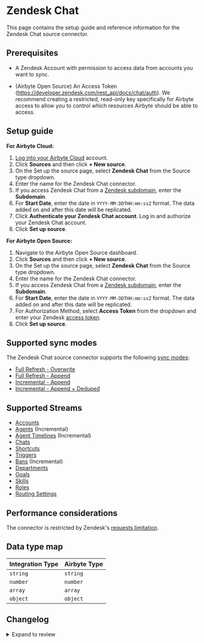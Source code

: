 # Zendesk Chat

This page contains the setup guide and reference information for the Zendesk Chat source connector.

## Prerequisites

- A Zendesk Account with permission to access data from accounts you want to sync.
<!-- env:oss -->
- (Airbyte Open Source) An Access Token (https://developer.zendesk.com/rest_api/docs/chat/auth). We recommend creating a restricted, read-only key specifically for Airbyte access to allow you to control which resources Airbyte should be able to access.
<!-- /env:oss -->

## Setup guide

<!-- env:cloud -->

**For Airbyte Cloud:**

1. [Log into your Airbyte Cloud](https://cloud.airbyte.com/workspaces) account.
2. Click **Sources** and then click **+ New source**.
3. On the Set up the source page, select **Zendesk Chat** from the Source type dropdown.
4. Enter the name for the Zendesk Chat connector.
5. If you access Zendesk Chat from a [Zendesk subdomain](https://support.zendesk.com/hc/en-us/articles/4409381383578-Where-can-I-find-my-Zendesk-subdomain-), enter the **Subdomain**.
6. For **Start Date**, enter the date in `YYYY-MM-DDTHH:mm:ssZ` format. The data added on and after this date will be replicated.
7. Click **Authenticate your Zendesk Chat account**. Log in and authorize your Zendesk Chat account.
8. Click **Set up source**.
<!-- /env:cloud -->

<!-- env:oss -->

**For Airbyte Open Source:**

1. Navigate to the Airbyte Open Source dashboard.
2. Click **Sources** and then click **+ New source**.
3. On the Set up the source page, select **Zendesk Chat** from the Source type dropdown.
4. Enter the name for the Zendesk Chat connector.
5. If you access Zendesk Chat from a [Zendesk subdomain](https://support.zendesk.com/hc/en-us/articles/4409381383578-Where-can-I-find-my-Zendesk-subdomain-), enter the **Subdomain**.
6. For **Start Date**, enter the date in `YYYY-MM-DDTHH:mm:ssZ` format. The data added on and after this date will be replicated.
7. For Authorization Method, select **Access Token** from the dropdown and enter your Zendesk [access token](https://developer.zendesk.com/rest_api/docs/chat/auth).
8. Click **Set up source**.
<!-- /env:oss -->

## Supported sync modes

The Zendesk Chat source connector supports the following [sync modes](https://docs.airbyte.com/cloud/core-concepts#connection-sync-modes):

- [Full Refresh - Overwrite](https://docs.airbyte.com/understanding-airbyte/connections/full-refresh-overwrite/)
- [Full Refresh - Append](https://docs.airbyte.com/understanding-airbyte/connections/full-refresh-append)
- [Incremental - Append](https://docs.airbyte.com/understanding-airbyte/connections/incremental-append)
- [Incremental - Append + Deduped](https://docs.airbyte.com/understanding-airbyte/connections/incremental-append-deduped)

## Supported Streams

- [Accounts](https://developer.zendesk.com/rest_api/docs/chat/accounts#show-account)
- [Agents](https://developer.zendesk.com/rest_api/docs/chat/agents#list-agents) \(Incremental\)
- [Agent Timelines](https://developer.zendesk.com/rest_api/docs/chat/incremental_export#incremental-agent-timeline-export) \(Incremental\)
- [Chats](https://developer.zendesk.com/rest_api/docs/chat/chats#list-chats)
- [Shortcuts](https://developer.zendesk.com/rest_api/docs/chat/shortcuts#list-shortcuts)
- [Triggers](https://developer.zendesk.com/rest_api/docs/chat/triggers#list-triggers)
- [Bans](https://developer.zendesk.com/rest_api/docs/chat/bans#list-bans) \(Incremental\)
- [Departments](https://developer.zendesk.com/rest_api/docs/chat/departments#list-departments)
- [Goals](https://developer.zendesk.com/rest_api/docs/chat/goals#list-goals)
- [Skills](https://developer.zendesk.com/rest_api/docs/chat/skills#list-skills)
- [Roles](https://developer.zendesk.com/rest_api/docs/chat/roles#list-roles)
- [Routing Settings](https://developer.zendesk.com/rest_api/docs/chat/routing_settings#show-account-routing-settings)

## Performance considerations

The connector is restricted by Zendesk's [requests limitation](https://developer.zendesk.com/rest_api/docs/voice-api/introduction#rate-limits).

## Data type map

| Integration Type | Airbyte Type |
| :--------------- | :----------- |
| `string`         | `string`     |
| `number`         | `number`     |
| `array`          | `array`      |
| `object`         | `object`     |

## Changelog

<details>
  <summary>Expand to review</summary>

| Version | Date       | Pull Request                                             | Subject                                                                                                                                                                |
|:--------|:-----------|:---------------------------------------------------------|:-----------------------------------------------------------------------------------------------------------------------------------------------------------------------|
| 1.2.18 | 2025-09-24 | [66459](https://github.com/airbytehq/airbyte/pull/66459) | Update dependencies |
| 1.2.17 | 2025-09-09 | [65491](https://github.com/airbytehq/airbyte/pull/65491) | Update dependencies |
| 1.2.16 | 2025-08-09 | [64864](https://github.com/airbytehq/airbyte/pull/64864) | Update dependencies |
| 1.2.15 | 2025-08-02 | [64305](https://github.com/airbytehq/airbyte/pull/64305) | Update dependencies |
| 1.2.14 | 2025-07-26 | [64053](https://github.com/airbytehq/airbyte/pull/64053) | Update dependencies |
| 1.2.13 | 2025-07-20 | [63650](https://github.com/airbytehq/airbyte/pull/63650) | Update dependencies |
| 1.2.12 | 2025-07-12 | [63177](https://github.com/airbytehq/airbyte/pull/63177) | Update dependencies |
| 1.2.11 | 2025-07-05 | [62677](https://github.com/airbytehq/airbyte/pull/62677) | Update dependencies |
| 1.2.10 | 2025-06-28 | [62247](https://github.com/airbytehq/airbyte/pull/62247) | Update dependencies |
| 1.2.9 | 2025-06-21 | [61751](https://github.com/airbytehq/airbyte/pull/61751) | Update dependencies |
| 1.2.8 | 2025-06-15 | [61248](https://github.com/airbytehq/airbyte/pull/61248) | Update dependencies |
| 1.2.7 | 2025-05-24 | [60782](https://github.com/airbytehq/airbyte/pull/60782) | Update dependencies |
| 1.2.6 | 2025-05-10 | [59993](https://github.com/airbytehq/airbyte/pull/59993) | Update dependencies |
| 1.2.5 | 2025-05-04 | [58949](https://github.com/airbytehq/airbyte/pull/58949) | Update dependencies |
| 1.2.4 | 2025-04-19 | [58028](https://github.com/airbytehq/airbyte/pull/58028) | Update dependencies |
| 1.2.3 | 2025-04-05 | [57404](https://github.com/airbytehq/airbyte/pull/57404) | Update dependencies |
| 1.2.2 | 2025-03-29 | [56850](https://github.com/airbytehq/airbyte/pull/56850) | Update dependencies |
| 1.2.1 | 2025-03-22 | [56345](https://github.com/airbytehq/airbyte/pull/56345) | Update dependencies |
| 1.2.0 | 2025-03-10 | [47319](https://github.com/airbytehq/airbyte/pull/47319) | Migrate to Manifest-only |
| 1.1.1 | 2025-03-09 | [54110](https://github.com/airbytehq/airbyte/pull/54110) | Update dependencies |
| 1.1.0 | 2025-03-03 | [54151](https://github.com/airbytehq/airbyte/pull/54151) | Migrate to incrementalcursors |
| 1.0.4 | 2025-02-01 | [53081](https://github.com/airbytehq/airbyte/pull/53081) | Update dependencies |
| 1.0.3 | 2025-01-25 | [51942](https://github.com/airbytehq/airbyte/pull/51942) | Update dependencies |
| 1.0.2 | 2025-01-22 | [52065](https://github.com/airbytehq/airbyte/pull/52065) | Pinned `airbyte-cdk` version to `0.72.2` |
| 1.0.1 | 2025-01-11 | [43728](https://github.com/airbytehq/airbyte/pull/43728) | Starting with this version, the Docker image is now rootless. Please note that this and future versions will not be compatible with Airbyte versions earlier than 0.64 |
| 1.0.0 | 2024-11-04 | [44898](https://github.com/airbytehq/airbyte/pull/44898) | Migrate to [new base url](https://developer.zendesk.com/api-reference/live-chat/introduction/) |
| 0.3.1 | 2024-06-06 | [39260](https://github.com/airbytehq/airbyte/pull/39260) | [autopull] Upgrade base image to v1.2.2 |
| 0.3.0 | 2024-03-07 | [35867](https://github.com/airbytehq/airbyte/pull/35867) | Migrated to `YamlDeclarativeSource (Low-code)` Airbyte CDK |
| 0.2.2 | 2024-02-12 | [35185](https://github.com/airbytehq/airbyte/pull/35185) | Manage dependencies with Poetry. |
| 0.2.1 | 2023-10-20 | [31643](https://github.com/airbytehq/airbyte/pull/31643) | Upgrade base image to airbyte/python-connector-base:1.1.0 |
| 0.2.0 | 2023-10-11 | [30526](https://github.com/airbytehq/airbyte/pull/30526) | Use the python connector base image, remove dockerfile and implement build_customization.py |
| 0.1.14 | 2023-02-10 | [24190](https://github.com/airbytehq/airbyte/pull/24190) | Fix remove too high min/max from account stream |
| 0.1.13 | 2023-02-10 | [22819](https://github.com/airbytehq/airbyte/pull/22819) | Specified date formatting in specification |
| 0.1.12 | 2023-01-27 | [22026](https://github.com/airbytehq/airbyte/pull/22026) | Set `AvailabilityStrategy` for streams explicitly to `None` |
| 0.1.11 | 2022-10-18 | [17745](https://github.com/airbytehq/airbyte/pull/17745) | Add Engagements Stream and fix infity looping |
| 0.1.10 | 2022-09-28 | [17326](https://github.com/airbytehq/airbyte/pull/17326) | Migrate to per-stream states. |
| 0.1.9 | 2022-08-23 | [15879](https://github.com/airbytehq/airbyte/pull/15879) | Corrected specification and stream schemas to support backward capability |
| 0.1.8 | 2022-06-28 | [13387](https://github.com/airbytehq/airbyte/pull/13387) | Add state checkpoint to allow long runs |
| 0.1.7 | 2022-05-25 | [12883](https://github.com/airbytehq/airbyte/pull/12883) | Pass timeout in request to prevent a stuck connection |
| 0.1.6 | 2021-12-15 | [7313](https://github.com/airbytehq/airbyte/pull/7313) | Add support of `OAuth 2.0` authentication. Fixed the issue with `created_at` can now be `null` for `bans` stream |
| 0.1.5 | 2021-12-06 | [8425](https://github.com/airbytehq/airbyte/pull/8425) | Update title, description fields in spec |
| 0.1.4 | 2021-11-22 | [8166](https://github.com/airbytehq/airbyte/pull/8166) | Make `Chats` stream incremental + add tests for all streams |
| 0.1.3 | 2021-10-21 | [7210](https://github.com/airbytehq/airbyte/pull/7210) | Chats stream is only getting data from first page |
| 0.1.2 | 2021-08-17 | [5476](https://github.com/airbytehq/airbyte/pull/5476) | Correct field unread to boolean type |
| 0.1.1 | 2021-06-09 | [3973](https://github.com/airbytehq/airbyte/pull/3973) | Add `AIRBYTE_ENTRYPOINT` for Kubernetes support |
| 0.1.0 | 2021-05-03 | [3088](https://github.com/airbytehq/airbyte/pull/3088) | Initial release |

</details>
